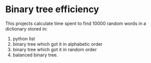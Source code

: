 # Binary tree efficiency

This projects calculate time spent to find 10000 random words in a dictionary stored in:
1. python list
1. binary tree which got it in alphabetic order
1. binary tree which got it in random order
1. balanced binary tree.
